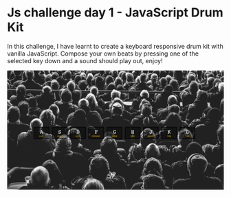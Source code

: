 # Js challenge day 1 - JavaScript Drum Kit
In this challenge, I have learnt to create a keyboard responsive drum kit with vanilla JavaScript.
Compose your own beats by pressing one of the selected key down and a sound should play out, enjoy!

![](./drum.png)
